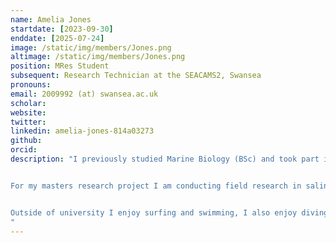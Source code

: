 ```yaml
---
name: Amelia Jones
startdate: [2023-09-30]
enddate: [2025-07-24]
image: /static/img/members/Jones.png
altimage: /static/img/members/Jones.png
position: MRes Student
subsequent: Research Technician at the SEACAMS2, Swansea
pronouns: 
email: 2009992 (at) swansea.ac.uk 
scholar:
website: 
twitter:
linkedin: amelia-jones-814a03273
github: 
orcid: 
description: "I previously studied Marine Biology (BSc) and took part in multiple field projects including one studying the territorial behaviour of Damselfish. I also conducted my third year research project on the impact of environment vs genetics on the behaviour of the self fertilising killifish *Kryptolebias marmoratus*.


For my masters research project I am conducting field research in saline ponds looking at community composition during different stages of flooding.


Outside of university I enjoy surfing and swimming, I also enjoy diving and recently went to Fiji where I saw zebra sharks and manta rays. 
"
---
```


